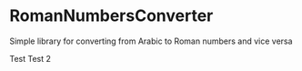 # RomanNumbersConverter
Simple library for converting from Arabic to Roman numbers and vice versa

Test
Test 2